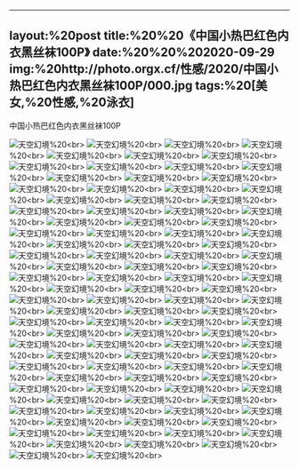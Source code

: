 ﻿---
layout:%20post
title:%20%20《中国小热巴红色内衣黑丝袜100P》
date:%20%20%202020-09-29
img:%20http://photo.orgx.cf/性感/2020/中国小热巴红色内衣黑丝袜100P/000.jpg
tags:%20[美女,%20性感,%20泳衣]
---

中国小热巴红色内衣黑丝袜100P



![天空幻境](http://photo.orgx.cf/性感/2020/中国小热巴红色内衣黑丝袜100P/001.jpg%20''天空幻境'')%20<br>
![天空幻境](http://photo.orgx.cf/性感/2020/中国小热巴红色内衣黑丝袜100P/002.jpg%20''天空幻境'')%20<br>
![天空幻境](http://photo.orgx.cf/性感/2020/中国小热巴红色内衣黑丝袜100P/003.jpg%20''天空幻境'')%20<br>
![天空幻境](http://photo.orgx.cf/性感/2020/中国小热巴红色内衣黑丝袜100P/004.jpg%20''天空幻境'')%20<br>
![天空幻境](http://photo.orgx.cf/性感/2020/中国小热巴红色内衣黑丝袜100P/005.jpg%20''天空幻境'')%20<br>
![天空幻境](http://photo.orgx.cf/性感/2020/中国小热巴红色内衣黑丝袜100P/006.jpg%20''天空幻境'')%20<br>
![天空幻境](http://photo.orgx.cf/性感/2020/中国小热巴红色内衣黑丝袜100P/007.jpg%20''天空幻境'')%20<br>
![天空幻境](http://photo.orgx.cf/性感/2020/中国小热巴红色内衣黑丝袜100P/008.jpg%20''天空幻境'')%20<br>
![天空幻境](http://photo.orgx.cf/性感/2020/中国小热巴红色内衣黑丝袜100P/009.jpg%20''天空幻境'')%20<br>
![天空幻境](http://photo.orgx.cf/性感/2020/中国小热巴红色内衣黑丝袜100P/010.jpg%20''天空幻境'')%20<br>
![天空幻境](http://photo.orgx.cf/性感/2020/中国小热巴红色内衣黑丝袜100P/011.jpg%20''天空幻境'')%20<br>
![天空幻境](http://photo.orgx.cf/性感/2020/中国小热巴红色内衣黑丝袜100P/012.jpg%20''天空幻境'')%20<br>
![天空幻境](http://photo.orgx.cf/性感/2020/中国小热巴红色内衣黑丝袜100P/013.jpg%20''天空幻境'')%20<br>
![天空幻境](http://photo.orgx.cf/性感/2020/中国小热巴红色内衣黑丝袜100P/014.jpg%20''天空幻境'')%20<br>
![天空幻境](http://photo.orgx.cf/性感/2020/中国小热巴红色内衣黑丝袜100P/015.jpg%20''天空幻境'')%20<br>
![天空幻境](http://photo.orgx.cf/性感/2020/中国小热巴红色内衣黑丝袜100P/016.jpg%20''天空幻境'')%20<br>
![天空幻境](http://photo.orgx.cf/性感/2020/中国小热巴红色内衣黑丝袜100P/017.jpg%20''天空幻境'')%20<br>
![天空幻境](http://photo.orgx.cf/性感/2020/中国小热巴红色内衣黑丝袜100P/018.jpg%20''天空幻境'')%20<br>
![天空幻境](http://photo.orgx.cf/性感/2020/中国小热巴红色内衣黑丝袜100P/019.jpg%20''天空幻境'')%20<br>
![天空幻境](http://photo.orgx.cf/性感/2020/中国小热巴红色内衣黑丝袜100P/020.jpg%20''天空幻境'')%20<br>
![天空幻境](http://photo.orgx.cf/性感/2020/中国小热巴红色内衣黑丝袜100P/021.jpg%20''天空幻境'')%20<br>
![天空幻境](http://photo.orgx.cf/性感/2020/中国小热巴红色内衣黑丝袜100P/022.jpg%20''天空幻境'')%20<br>
![天空幻境](http://photo.orgx.cf/性感/2020/中国小热巴红色内衣黑丝袜100P/023.jpg%20''天空幻境'')%20<br>
![天空幻境](http://photo.orgx.cf/性感/2020/中国小热巴红色内衣黑丝袜100P/024.jpg%20''天空幻境'')%20<br>
![天空幻境](http://photo.orgx.cf/性感/2020/中国小热巴红色内衣黑丝袜100P/025.jpg%20''天空幻境'')%20<br>
![天空幻境](http://photo.orgx.cf/性感/2020/中国小热巴红色内衣黑丝袜100P/026.jpg%20''天空幻境'')%20<br>
![天空幻境](http://photo.orgx.cf/性感/2020/中国小热巴红色内衣黑丝袜100P/027.jpg%20''天空幻境'')%20<br>
![天空幻境](http://photo.orgx.cf/性感/2020/中国小热巴红色内衣黑丝袜100P/028.jpg%20''天空幻境'')%20<br>
![天空幻境](http://photo.orgx.cf/性感/2020/中国小热巴红色内衣黑丝袜100P/029.jpg%20''天空幻境'')%20<br>
![天空幻境](http://photo.orgx.cf/性感/2020/中国小热巴红色内衣黑丝袜100P/030.jpg%20''天空幻境'')%20<br>
![天空幻境](http://photo.orgx.cf/性感/2020/中国小热巴红色内衣黑丝袜100P/031.jpg%20''天空幻境'')%20<br>
![天空幻境](http://photo.orgx.cf/性感/2020/中国小热巴红色内衣黑丝袜100P/032.jpg%20''天空幻境'')%20<br>
![天空幻境](http://photo.orgx.cf/性感/2020/中国小热巴红色内衣黑丝袜100P/033.jpg%20''天空幻境'')%20<br>
![天空幻境](http://photo.orgx.cf/性感/2020/中国小热巴红色内衣黑丝袜100P/034.jpg%20''天空幻境'')%20<br>
![天空幻境](http://photo.orgx.cf/性感/2020/中国小热巴红色内衣黑丝袜100P/035.jpg%20''天空幻境'')%20<br>
![天空幻境](http://photo.orgx.cf/性感/2020/中国小热巴红色内衣黑丝袜100P/036.jpg%20''天空幻境'')%20<br>
![天空幻境](http://photo.orgx.cf/性感/2020/中国小热巴红色内衣黑丝袜100P/037.jpg%20''天空幻境'')%20<br>
![天空幻境](http://photo.orgx.cf/性感/2020/中国小热巴红色内衣黑丝袜100P/038.jpg%20''天空幻境'')%20<br>
![天空幻境](http://photo.orgx.cf/性感/2020/中国小热巴红色内衣黑丝袜100P/039.jpg%20''天空幻境'')%20<br>
![天空幻境](http://photo.orgx.cf/性感/2020/中国小热巴红色内衣黑丝袜100P/040.jpg%20''天空幻境'')%20<br>
![天空幻境](http://photo.orgx.cf/性感/2020/中国小热巴红色内衣黑丝袜100P/041.jpg%20''天空幻境'')%20<br>
![天空幻境](http://photo.orgx.cf/性感/2020/中国小热巴红色内衣黑丝袜100P/042.jpg%20''天空幻境'')%20<br>
![天空幻境](http://photo.orgx.cf/性感/2020/中国小热巴红色内衣黑丝袜100P/043.jpg%20''天空幻境'')%20<br>
![天空幻境](http://photo.orgx.cf/性感/2020/中国小热巴红色内衣黑丝袜100P/044.jpg%20''天空幻境'')%20<br>
![天空幻境](http://photo.orgx.cf/性感/2020/中国小热巴红色内衣黑丝袜100P/045.jpg%20''天空幻境'')%20<br>
![天空幻境](http://photo.orgx.cf/性感/2020/中国小热巴红色内衣黑丝袜100P/046.jpg%20''天空幻境'')%20<br>
![天空幻境](http://photo.orgx.cf/性感/2020/中国小热巴红色内衣黑丝袜100P/047.jpg%20''天空幻境'')%20<br>
![天空幻境](http://photo.orgx.cf/性感/2020/中国小热巴红色内衣黑丝袜100P/048.jpg%20''天空幻境'')%20<br>
![天空幻境](http://photo.orgx.cf/性感/2020/中国小热巴红色内衣黑丝袜100P/049.jpg%20''天空幻境'')%20<br>
![天空幻境](http://photo.orgx.cf/性感/2020/中国小热巴红色内衣黑丝袜100P/050.jpg%20''天空幻境'')%20<br>
![天空幻境](http://photo.orgx.cf/性感/2020/中国小热巴红色内衣黑丝袜100P/051.jpg%20''天空幻境'')%20<br>
![天空幻境](http://photo.orgx.cf/性感/2020/中国小热巴红色内衣黑丝袜100P/052.jpg%20''天空幻境'')%20<br>
![天空幻境](http://photo.orgx.cf/性感/2020/中国小热巴红色内衣黑丝袜100P/053.jpg%20''天空幻境'')%20<br>
![天空幻境](http://photo.orgx.cf/性感/2020/中国小热巴红色内衣黑丝袜100P/054.jpg%20''天空幻境'')%20<br>
![天空幻境](http://photo.orgx.cf/性感/2020/中国小热巴红色内衣黑丝袜100P/055.jpg%20''天空幻境'')%20<br>
![天空幻境](http://photo.orgx.cf/性感/2020/中国小热巴红色内衣黑丝袜100P/056.jpg%20''天空幻境'')%20<br>
![天空幻境](http://photo.orgx.cf/性感/2020/中国小热巴红色内衣黑丝袜100P/057.jpg%20''天空幻境'')%20<br>
![天空幻境](http://photo.orgx.cf/性感/2020/中国小热巴红色内衣黑丝袜100P/058.jpg%20''天空幻境'')%20<br>
![天空幻境](http://photo.orgx.cf/性感/2020/中国小热巴红色内衣黑丝袜100P/059.jpg%20''天空幻境'')%20<br>
![天空幻境](http://photo.orgx.cf/性感/2020/中国小热巴红色内衣黑丝袜100P/060.jpg%20''天空幻境'')%20<br>
![天空幻境](http://photo.orgx.cf/性感/2020/中国小热巴红色内衣黑丝袜100P/061.jpg%20''天空幻境'')%20<br>
![天空幻境](http://photo.orgx.cf/性感/2020/中国小热巴红色内衣黑丝袜100P/062.jpg%20''天空幻境'')%20<br>
![天空幻境](http://photo.orgx.cf/性感/2020/中国小热巴红色内衣黑丝袜100P/063.jpg%20''天空幻境'')%20<br>
![天空幻境](http://photo.orgx.cf/性感/2020/中国小热巴红色内衣黑丝袜100P/064.jpg%20''天空幻境'')%20<br>
![天空幻境](http://photo.orgx.cf/性感/2020/中国小热巴红色内衣黑丝袜100P/065.jpg%20''天空幻境'')%20<br>
![天空幻境](http://photo.orgx.cf/性感/2020/中国小热巴红色内衣黑丝袜100P/066.jpg%20''天空幻境'')%20<br>
![天空幻境](http://photo.orgx.cf/性感/2020/中国小热巴红色内衣黑丝袜100P/067.jpg%20''天空幻境'')%20<br>
![天空幻境](http://photo.orgx.cf/性感/2020/中国小热巴红色内衣黑丝袜100P/068.jpg%20''天空幻境'')%20<br>
![天空幻境](http://photo.orgx.cf/性感/2020/中国小热巴红色内衣黑丝袜100P/069.jpg%20''天空幻境'')%20<br>
![天空幻境](http://photo.orgx.cf/性感/2020/中国小热巴红色内衣黑丝袜100P/070.jpg%20''天空幻境'')%20<br>
![天空幻境](http://photo.orgx.cf/性感/2020/中国小热巴红色内衣黑丝袜100P/071.jpg%20''天空幻境'')%20<br>
![天空幻境](http://photo.orgx.cf/性感/2020/中国小热巴红色内衣黑丝袜100P/072.jpg%20''天空幻境'')%20<br>
![天空幻境](http://photo.orgx.cf/性感/2020/中国小热巴红色内衣黑丝袜100P/073.jpg%20''天空幻境'')%20<br>
![天空幻境](http://photo.orgx.cf/性感/2020/中国小热巴红色内衣黑丝袜100P/074.jpg%20''天空幻境'')%20<br>
![天空幻境](http://photo.orgx.cf/性感/2020/中国小热巴红色内衣黑丝袜100P/075.jpg%20''天空幻境'')%20<br>
![天空幻境](http://photo.orgx.cf/性感/2020/中国小热巴红色内衣黑丝袜100P/076.jpg%20''天空幻境'')%20<br>
![天空幻境](http://photo.orgx.cf/性感/2020/中国小热巴红色内衣黑丝袜100P/077.jpg%20''天空幻境'')%20<br>
![天空幻境](http://photo.orgx.cf/性感/2020/中国小热巴红色内衣黑丝袜100P/078.jpg%20''天空幻境'')%20<br>
![天空幻境](http://photo.orgx.cf/性感/2020/中国小热巴红色内衣黑丝袜100P/079.jpg%20''天空幻境'')%20<br>
![天空幻境](http://photo.orgx.cf/性感/2020/中国小热巴红色内衣黑丝袜100P/080.jpg%20''天空幻境'')%20<br>
![天空幻境](http://photo.orgx.cf/性感/2020/中国小热巴红色内衣黑丝袜100P/081.jpg%20''天空幻境'')%20<br>
![天空幻境](http://photo.orgx.cf/性感/2020/中国小热巴红色内衣黑丝袜100P/082.jpg%20''天空幻境'')%20<br>
![天空幻境](http://photo.orgx.cf/性感/2020/中国小热巴红色内衣黑丝袜100P/083.jpg%20''天空幻境'')%20<br>
![天空幻境](http://photo.orgx.cf/性感/2020/中国小热巴红色内衣黑丝袜100P/084.jpg%20''天空幻境'')%20<br>
![天空幻境](http://photo.orgx.cf/性感/2020/中国小热巴红色内衣黑丝袜100P/085.jpg%20''天空幻境'')%20<br>
![天空幻境](http://photo.orgx.cf/性感/2020/中国小热巴红色内衣黑丝袜100P/086.jpg%20''天空幻境'')%20<br>
![天空幻境](http://photo.orgx.cf/性感/2020/中国小热巴红色内衣黑丝袜100P/087.jpg%20''天空幻境'')%20<br>
![天空幻境](http://photo.orgx.cf/性感/2020/中国小热巴红色内衣黑丝袜100P/088.jpg%20''天空幻境'')%20<br>
![天空幻境](http://photo.orgx.cf/性感/2020/中国小热巴红色内衣黑丝袜100P/089.jpg%20''天空幻境'')%20<br>
![天空幻境](http://photo.orgx.cf/性感/2020/中国小热巴红色内衣黑丝袜100P/090.jpg%20''天空幻境'')%20<br>
![天空幻境](http://photo.orgx.cf/性感/2020/中国小热巴红色内衣黑丝袜100P/091.jpg%20''天空幻境'')%20<br>
![天空幻境](http://photo.orgx.cf/性感/2020/中国小热巴红色内衣黑丝袜100P/092.jpg%20''天空幻境'')%20<br>
![天空幻境](http://photo.orgx.cf/性感/2020/中国小热巴红色内衣黑丝袜100P/093.jpg%20''天空幻境'')%20<br>
![天空幻境](http://photo.orgx.cf/性感/2020/中国小热巴红色内衣黑丝袜100P/094.jpg%20''天空幻境'')%20<br>
![天空幻境](http://photo.orgx.cf/性感/2020/中国小热巴红色内衣黑丝袜100P/095.jpg%20''天空幻境'')%20<br>
![天空幻境](http://photo.orgx.cf/性感/2020/中国小热巴红色内衣黑丝袜100P/096.jpg%20''天空幻境'')%20<br>
![天空幻境](http://photo.orgx.cf/性感/2020/中国小热巴红色内衣黑丝袜100P/097.jpg%20''天空幻境'')%20<br>
![天空幻境](http://photo.orgx.cf/性感/2020/中国小热巴红色内衣黑丝袜100P/098.jpg%20''天空幻境'')%20<br>
![天空幻境](http://photo.orgx.cf/性感/2020/中国小热巴红色内衣黑丝袜100P/099.jpg%20''天空幻境'')%20<br>
![天空幻境](http://photo.orgx.cf/性感/2020/中国小热巴红色内衣黑丝袜100P/100.jpg%20''天空幻境'')%20<br>